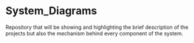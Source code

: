 # System_Diagrams
Repository that will be showing and highlighting the brief description of the projects but also the mechanism behind every component of the system.

